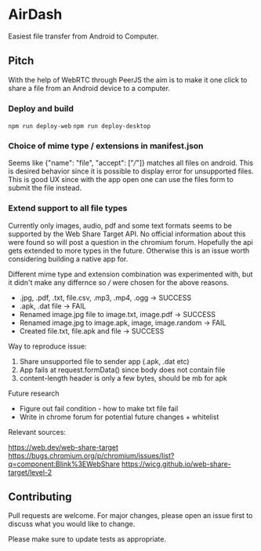 # AirDash

Easiest file transfer from Android to Computer.

## Pitch

With the help of WebRTC through PeerJS the aim is to make it one click to share a file from an Android device to a computer.

### Deploy and build

`npm run deploy-web`
`npm run deploy-desktop`

### Choice of mime type / extensions in manifest.json
Seems like {"name": "file", "accept": ["*/*"]} matches all files on android. This is desired behavior since it is 
possible to display error for unsupported files. This is good UX since with the app open one can use 
the files form to submit the file instead. 

### Extend support to all file types

Currently only images, audio, pdf and some text formats seems to be supported by the Web Share Target API. No
official information about this were found so will post a question in the chromium forum. Hopefully the api gets 
extended to more types in the future. Otherwise this is an issue worth considering building a native app for.

Different mime type and extension combination was experimented with, but it didn't make any differnce so */* were 
chosen for the above reasons.

- .jpg, .pdf, .txt, file.csv, .mp3, .mp4, .ogg -> SUCCESS
- .apk, .dat  file -> FAIL
- Renamed image.jpg file to image.txt, image.pdf -> SUCCESS
- Renamed image.jpg to image.apk, image, image.random -> FAIL
- Created file.txt, file.apk and file -> SUCCESS

Way to reproduce issue: 
1. Share unsupported file to sender app (.apk, .dat etc)
2. App fails at request.formData() since body does not contain file
3. content-length header is only a few bytes, should be mb for apk

Future research
- Figure out fail condition - how to make txt file fail
- Write in chrome forum for potential future changes + whitelist

Relevant sources:

https://web.dev/web-share-target
https://bugs.chromium.org/p/chromium/issues/list?q=component:Blink%3EWebShare
https://wicg.github.io/web-share-target/level-2

## Contributing
Pull requests are welcome. For major changes, please open an issue first to discuss what you would like to change.

Please make sure to update tests as appropriate.
